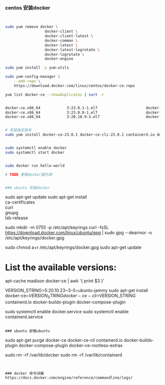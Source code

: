 ### centos 安装docker
``` bash


sudo yum remove docker \
                  docker-client \
                  docker-client-latest \
                  docker-common \
                  docker-latest \
                  docker-latest-logrotate \
                  docker-logrotate \
                  docker-engine

sudo yum install -y yum-utils

sudo yum-config-manager \
    --add-repo \
    https://download.docker.com/linux/centos/docker-ce.repo

yum list docker-ce --showduplicates | sort -r


docker-ce.x86_64            3:23.0.1-1.el7                      docker-ce-stable
docker-ce.x86_64            3:23.0.0-1.el7                      docker-ce-stable
docker-ce.x86_64            3:20.10.9-3.el7                     docker-ce-stable


# 安装指定版本
sudo yum install docker-ce-23.0.1 docker-ce-cli-23.0.1 containerd.io docker-buildx-plugin docker-compose-plugin


sudo systemctl enable docker
sudo systemctl start docker


sudo docker run hello-world

# TODO 更换docker国内源


### ubuntu 安装docker
```
sudo apt-get update
sudo apt-get install \
    ca-certificates \
    curl \
    gnupg \
    lsb-release

sudo mkdir -m 0755 -p /etc/apt/keyrings
curl -fsSL https://download.docker.com/linux/ubuntu/gpg | sudo gpg --dearmor -o /etc/apt/keyrings/docker.gpg

sudo chmod a+r /etc/apt/keyrings/docker.gpg
sudo apt-get update

# List the available versions:
apt-cache madison docker-ce | awk '{ print $3 }'

VERSION_STRING=5:20.10.23~3-0~ubuntu-jammy
sudo apt-get install docker-ce=$VERSION_STRING docker-ce-cli=$VERSION_STRING containerd.io docker-buildx-plugin docker-compose-plugin


sudo systemctl enable docker.service
sudo systemctl enable containerd.service
```

### ubuntu 卸载ubuntu
```
sudo apt-get purge docker-ce docker-ce-cli containerd.io docker-buildx-plugin docker-compose-plugin docker-ce-rootless-extras

sudo rm -rf /var/lib/docker
sudo rm -rf /var/lib/containerd
```


### docker 命令详解
https://docs.docker.com/engine/reference/commandline/logs/